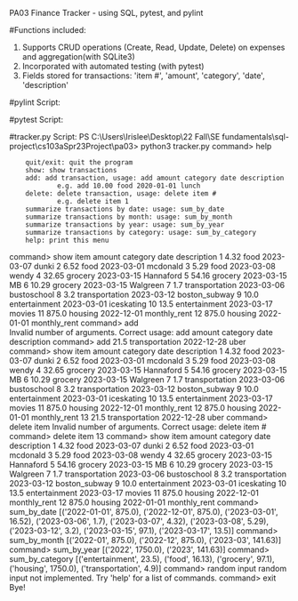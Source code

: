 PA03 Finance Tracker - using SQL, pytest, and pylint

#Functions included:
1. Supports CRUD operations (Create, Read, Update, Delete) on expenses and aggregation(with SQLite3) 
2. Incorporated with automated testing (with pytest) 
3. Fields stored for transactions: 'item #', 'amount', 'category', 'date', 'description'


#pylint Script:

#pytest Script:


#tracker.py Script:
PS C:\Users\Irislee\Desktop\22 Fall\SE fundamentals\sql-project\cs103aSpr23Project\pa03> python3 tracker.py
command> help

        quit/exit: quit the program
        show: show transactions
        add: add transaction, usage: add amount category date description
                e.g. add 10.00 food 2020-01-01 lunch
        delete: delete transaction, usage: delete item #
                e.g. delete item 1
        summarize transactions by date: usage: sum_by_date
        summarize transactions by month: usage: sum_by_month
        summarize transactions by year: usage: sum_by_year
        summarize transactions by category: usage: sum_by_category
        help: print this menu

command> show
item    amount  category        date            description
1       4.32    food    2023-03-07      dunki
2       6.52    food    2023-03-01      mcdonald
3       5.29    food    2023-03-08      wendy
4       32.65   grocery 2023-03-15      Hannaford
5       54.16   grocery 2023-03-15      MB
6       10.29   grocery 2023-03-15      Walgreen
7       1.7     transportation  2023-03-06      bustoschool
8       3.2     transportation  2023-03-12      boston_subway
9       10.0    entertainment   2023-03-01      iceskating
10      13.5    entertainment   2023-03-17      movies
11      875.0   housing 2022-12-01      monthly_rent
12      875.0   housing 2022-01-01      monthly_rent
command> add  
Invalid number of arguments. Correct usage: add amount category date description
command> add 21.5 transportation 2022-12-28 uber 
command> show
item    amount  category        date            description
1       4.32    food    2023-03-07      dunki
2       6.52    food    2023-03-01      mcdonald
3       5.29    food    2023-03-08      wendy
4       32.65   grocery 2023-03-15      Hannaford
5       54.16   grocery 2023-03-15      MB
6       10.29   grocery 2023-03-15      Walgreen
7       1.7     transportation  2023-03-06      bustoschool
8       3.2     transportation  2023-03-12      boston_subway
9       10.0    entertainment   2023-03-01      iceskating
10      13.5    entertainment   2023-03-17      movies
11      875.0   housing 2022-12-01      monthly_rent
12      875.0   housing 2022-01-01      monthly_rent
13      21.5    transportation  2022-12-28      uber
command> delete item
Invalid number of arguments. Correct usage: delete item #
command> delete item 13
command> show
item    amount  category        date            description
1       4.32    food    2023-03-07      dunki
2       6.52    food    2023-03-01      mcdonald
3       5.29    food    2023-03-08      wendy
4       32.65   grocery 2023-03-15      Hannaford
5       54.16   grocery 2023-03-15      MB
6       10.29   grocery 2023-03-15      Walgreen
7       1.7     transportation  2023-03-06      bustoschool
8       3.2     transportation  2023-03-12      boston_subway
9       10.0    entertainment   2023-03-01      iceskating
10      13.5    entertainment   2023-03-17      movies
11      875.0   housing 2022-12-01      monthly_rent
12      875.0   housing 2022-01-01      monthly_rent
command> sum_by_date
[('2022-01-01', 875.0), ('2022-12-01', 875.0), ('2023-03-01', 16.52), ('2023-03-06', 1.7), ('2023-03-07', 4.32), ('2023-03-08', 5.29), ('2023-03-12', 3.2), ('2023-03-15', 97.1), ('2023-03-17', 13.5)]
command> sum_by_month
[('2022-01', 875.0), ('2022-12', 875.0), ('2023-03', 141.63)]
command> sum_by_year
[('2022', 1750.0), ('2023', 141.63)]
command> sum_by_category
[('entertainment', 23.5), ('food', 16.13), ('grocery', 97.1), ('housing', 1750.0), ('transportation', 4.9)]
command> random input
random input not implemented. Try 'help' for a list of commands.
command> exit
Bye!